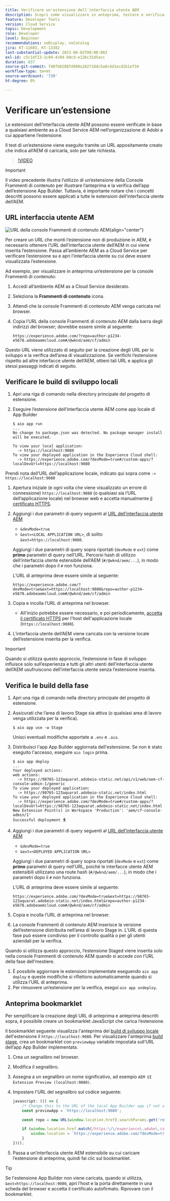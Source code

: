 ```yaml
---
title: Verificare un'estensione dell'interfaccia utente AEM
description: Scopri come visualizzare in anteprima, testare e verificare un’estensione dell’interfaccia utente AEM prima di distribuirla in produzione.
feature: Developer Tools
version: Cloud Service
topic: Development
role: Developer
level: Beginner
recommendations: noDisplay, noCatalog
jira: KT-11603, KT-13382
last-substantial-update: 2023-06-02T00:00:00Z
exl-id: c5c1df23-1c04-4c04-b0cd-e126c31d5acc
duration: 637
source-git-commit: f48fb02887d909a102718dc5a0c4d1ecd2b1ef34
workflow-type: tm+mt
source-wordcount: '739'
ht-degree: 0%

---
```


# Verificare un’estensione

Le estensioni dell’interfaccia utente AEM possono essere verificate in base a qualsiasi ambiente as a Cloud Service AEM nell’organizzazione di Adobi a cui appartiene l’estensione.

Il test di un’estensione viene eseguito tramite un URL appositamente creato che indica all’AEM di caricarla, solo per tale richiesta.

>[!VIDEO](https://video.tv.adobe.com/v/3412877?quality=12&learn=on)

>[!IMPORTANT]
>
> Il video precedente illustra l’utilizzo di un’estensione della Console Frammenti di contenuto per illustrare l’anteprima e la verifica dell’app dell’estensione App Builder. Tuttavia, è importante notare che i concetti descritti possono essere applicati a tutte le estensioni dell’interfaccia utente dell’AEM.

## URL interfaccia utente AEM

![URL della console Frammenti di contenuto AEM](./assets/verify/content-fragment-console-url.png){align="center"}

Per creare un URL che monti l’estensione non di produzione in AEM, è necessario ottenere l’URL dell’interfaccia utente dell’AEM in cui viene inserita l’estensione. Passa all’ambiente AEM as a Cloud Service per verificare l’estensione su e apri l’interfaccia utente su cui deve essere visualizzata l’estensione.

Ad esempio, per visualizzare in anteprima un’estensione per la console Frammenti di contenuto:

1. Accedi all’ambiente AEM as a Cloud Service desiderato.
1. Seleziona la __Frammenti di contenuto__ icona.
1. Attendi che la console Frammenti di contenuto AEM venga caricata nel browser.
1. Copia l’URL della console Frammenti di contenuto AEM dalla barra degli indirizzi del browser; dovrebbe essere simile al seguente:

   ```
   https://experience.adobe.com/?repo=author-p1234-e5678.adobeaemcloud.com#/@wknd/aem/cf/admin
   ```

Questo URL viene utilizzato di seguito per la creazione degli URL per lo sviluppo e la verifica dell’area di visualizzazione. Se verifichi l’estensione rispetto ad altre interfacce utente dell’AEM, ottieni tali URL e applica gli stessi passaggi indicati di seguito.

## Verificare le build di sviluppo locali

1. Apri una riga di comando nella directory principale del progetto di estensione.
1. Eseguire l’estensione dell’interfaccia utente AEM come app locale di App Builder

   ```shell
   $ aio app run
   ...
   No change to package.json was detected. No package manager install will be executed.
   
   To view your local application:
     -> https://localhost:9080
   To view your deployed application in the Experience Cloud shell:
     -> https://experience.adobe.com/?devMode=true#/custom-apps/?localDevUrl=https://localhost:9080
   ```

Prendi nota dell’URL dell’applicazione locale, indicato qui sopra come `-> https://localhost:9080`

1. Apertura iniziale (e ogni volta che viene visualizzato un errore di connessione) `https://localhost:9080` (o qualsiasi sia l’URL dell’applicazione locale) nel browser web e accetta manualmente [il certificato HTTPS](https://developer.adobe.com/uix/docs/services/aem-cf-console-admin/extension-development/#accepting-the-certificate-first-time-users).
1. Aggiungi i due parametri di query seguenti al [URL dell’interfaccia utente AEM](#aem-ui-url)
   + `&devMode=true`
   + `&ext=<LOCAL APPLICATION URL>`, di solito `&ext=https://localhost:9080`.

   Aggiungi i due parametri di query sopra riportati (`devMode` e `ext`) come __primo__ parametri di query nell’URL. Percorsi hash di utilizzo dell’interfaccia utente estensibile dell’AEM (`#/@wknd/aem/...`), in modo che i parametri dopo il `#` non funziona.

   L’URL di anteprima deve essere simile al seguente:

   ```
   https://experience.adobe.com/?devMode=true&ext=https://localhost:9080&repo=author-p1234-e5678.adobeaemcloud.com#/@wknd/aem/cf/admin
   ```

1. Copia e incolla l’URL di anteprima nel browser.

   + All&#39;inizio potrebbe essere necessario, e poi periodicamente, [accetta il certificato HTTPS](https://developer.adobe.com/uix/docs/services/aem-cf-console-admin/extension-development/#accepting-the-certificate-first-time-users) per l&#39;host dell&#39;applicazione locale (`https://localhost:9080`).

1. L’interfaccia utente dell’AEM viene caricata con la versione locale dell’estensione inserita per la verifica.

>[!IMPORTANT]
>
>Quando si utilizza questo approccio, l’estensione in fase di sviluppo influisce solo sull’esperienza e tutti gli altri utenti dell’interfaccia utente dell’AEM usufruiscono dell’interfaccia utente senza l’estensione inserita.

## Verifica le build della fase

1. Apri una riga di comando nella directory principale del progetto di estensione.
1. Assicurati che l’area di lavoro Stage sia attiva (o qualsiasi area di lavoro venga utilizzata per la verifica).

   ```shell
   $ aio app use -w Stage
   ```

   Unisci eventuali modifiche apportate a `.env` e `.aio`.

1. Distribuisci l&#39;app App Builder aggiornata dell&#39;estensione. Se non è stato eseguito l&#39;accesso, eseguire `aio login` prima.

   ```shell
   $ aio app deploy
   ...
   Your deployed actions:
   web actions:
     -> https://98765-123aquarat.adobeio-static.net/api/v1/web/aem-cf-console-admin-1/generic 
   To view your deployed application:
     -> https://98765-123aquarat.adobeio-static.net/index.html
   To view your deployed application in the Experience Cloud shell:
     -> https://experience.adobe.com/?devMode=true#/custom-apps/?localDevUrl=https://98765-123aquarat.adobeio-static.net/index.html
   New Extension Point(s) in Workspace 'Production': 'aem/cf-console-admin/1'
   Successful deployment 🏄
   ```

1. Aggiungi i due parametri di query seguenti al [URL dell’interfaccia utente AEM](#aem-ui-url)
   + `&devMode=true`
   + `&ext=<DEPLOYED APPLICATION URL>`

   Aggiungi i due parametri di query sopra riportati (`devMode` e `ext`) come __primo__ parametri di query nell’URL, poiché le interfacce utente AEM estensibili utilizzano una route hash (`#/@wknd/aem/...`), in modo che i parametri dopo il `#` non funziona.

   L’URL di anteprima deve essere simile al seguente:

   ```
   https://experience.adobe.com/?devMode=true&ext=https://98765-123aquarat.adobeio-static.net/index.html&repo=author-p1234-e5678.adobeaemcloud.com#/@wknd/aem/cf/admin
   ```

1. Copia e incolla l’URL di anteprima nel browser.
1. La console Frammenti di contenuto AEM inserisce la versione dell’estensione distribuita nell’area di lavoro Stage in. L’URL di questa fase può essere condiviso per il controllo qualità o per gli utenti aziendali per la verifica.

Quando si utilizza questo approccio, l’estensione Staged viene inserita solo nella console Frammenti di contenuto AEM quando si accede con l’URL della fase dell’mestiere.

1. È possibile aggiornare le estensioni implementate eseguendo `aio app deploy` e queste modifiche si riflettono automaticamente quando si utilizza l’URL di anteprima.
1. Per rimuovere un’estensione per la verifica, esegui `aio app undeploy`.

## Anteprima bookmarklet

Per semplificare la creazione degli URL di anteprima e anteprima descritti sopra, è possibile creare un bookmarklet JavaScript che carica l’estensione.

Il bookmarklet seguente visualizza l&#39;anteprima del [build di sviluppo locale](#verify-local-development-builds) dell&#39;estensione il `https://localhost:9080`. Per visualizzare l&#39;anteprima [build stage](#verify-stage-builds), crea un bookmarklet con `previewApp` variabile impostata sull’URL dell’app App Builder implementata.

1. Crea un segnalibro nel browser.
1. Modifica il segnalibro.
1. Assegna a un segnalibro un nome significativo, ad esempio `AEM UI Extension Preview (localhost:9080)`.
1. Impostare l&#39;URL del segnalibro sul codice seguente:

   ```javascript
   javascript: (() => {
       /* Change this to the URL of the local App Builder app if not using https://localhost:9080 */
       const previewApp = 'https://localhost:9080';
   
       const repo = new URL(window.location.href).searchParams.get('repo');
   
       if (window.location.href.match(/https:\/\/experience\.adobe\.com\/.*\/aem\/cf\/(editor|admin)\/.*/i)) {
           window.location = `https://experience.adobe.com/?devMode=true&ext=${previewApp}&repo=${repo}${window.location.hash}`;
       } 
   })();
   ```

1. Passa a un’interfaccia utente AEM estensibile su cui caricare l’estensione di anteprima, quindi fai clic sul bookmarklet.

>[!TIP]
>
> Se l&#39;estensione App Builder non viene caricata, quando si utilizza, `&ext=https://localhost:9080`, apri l’host e la porta direttamente in una scheda del browser e accetta il certificato autofirmato. Riprovare con il bookmarklet.
